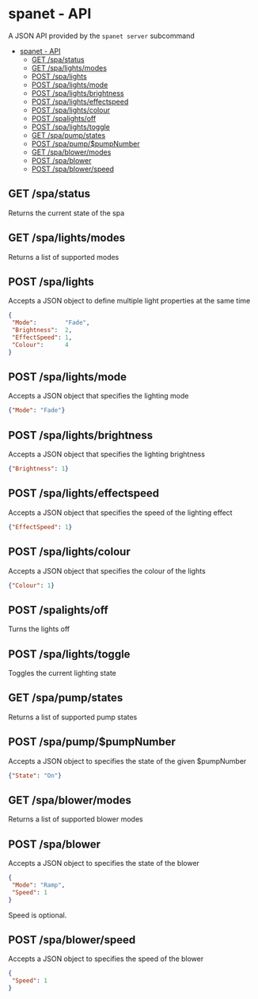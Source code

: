 # spanet - API

A JSON API provided by the `spanet server` subcommand

- [spanet - API](#spanet---api)
	- [GET /spa/status](#get-spastatus)
	- [GET /spa/lights/modes](#get-spalightsmodes)
	- [POST /spa/lights](#post-spalights)
	- [POST /spa/lights/mode](#post-spalightsmode)
	- [POST /spa/lights/brightness](#post-spalightsbrightness)
	- [POST /spa/lights/effectspeed](#post-spalightseffectspeed)
	- [POST /spa/lights/colour](#post-spalightscolour)
	- [POST /spalights/off](#post-spalightsoff)
	- [POST /spa/lights/toggle](#post-spalightstoggle)
	- [GET /spa/pump/states](#get-spapumpstates)
	- [POST /spa/pump/$pumpNumber](#post-spapumppumpnumber)
	- [GET /spa/blower/modes](#get-spablowermodes)
	- [POST /spa/blower](#post-spablower)
	- [POST /spa/blower/speed](#post-spablowerspeed)

## GET /spa/status

Returns the current state of the spa

## GET /spa/lights/modes

Returns a list of supported modes

## POST /spa/lights

Accepts a JSON object to define multiple light properties at the same time

```json
{
 "Mode":        "Fade",
 "Brightness":  2,
 "EffectSpeed": 1,
 "Colour":      4
}
```

## POST /spa/lights/mode

Accepts a JSON object that specifies the lighting mode

```json
{"Mode": "Fade"}
```

## POST /spa/lights/brightness

Accepts a JSON object that specifies the lighting brightness

```json
{"Brightness": 1}
```

## POST /spa/lights/effectspeed

Accepts a JSON object that specifies the speed of the lighting effect

```json
{"EffectSpeed": 1}
```

## POST /spa/lights/colour

Accepts a JSON object that specifies the colour of the lights

```json
{"Colour": 1}
```

## POST /spalights/off
Turns the lights off

## POST /spa/lights/toggle

Toggles the current lighting state

## GET /spa/pump/states

Returns a list of supported pump states

## POST /spa/pump/$pumpNumber

Accepts a JSON object to specifies the state of the given $pumpNumber

```json
{"State": "On"}
```

## GET /spa/blower/modes

Returns a list of supported blower modes

## POST /spa/blower

Accepts a JSON object to specifies the state of the blower

```json
{
 "Mode": "Ramp",
 "Speed": 1
}
```

Speed is optional.

## POST /spa/blower/speed

Accepts a JSON object to specifies the speed of the blower

```json
{
 "Speed": 1
}
```
